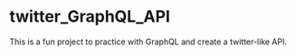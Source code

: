 # twitter_GraphQL_API
This is a fun project to practice with GraphQL and create a twitter-like API.
